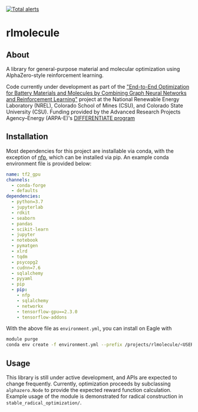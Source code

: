 [![Total alerts](https://img.shields.io/lgtm/alerts/g/NREL/rlmolecule.svg?logo=lgtm&logoWidth=18)](https://lgtm.com/projects/g/NREL/rlmolecule/alerts/)

# rlmolecule

## About

A library for general-purpose material and molecular optimization using AlphaZero-style reinforcement learning.

Code currently under development as part of the ["End-to-End Optimization for Battery Materials and Molecules by Combining Graph Neural Networks and Reinforcement Learning"](https://arpa-e.energy.gov/technologies/projects/end-end-optimization-battery-materials-and-molecules-combining-graph-neural) project at the National Renewable Energy Laboratory (NREL), Colorado School of Mines (CSU), and Colorado State University (CSU). Funding provided by the Advanced Research Projects Agency–Energy (ARPA-E)'s [DIFFERENTIATE program](https://arpa-e.energy.gov/technologies/programs/differentiate)


## Installation

Most dependencies for this project are installable via conda, with the exception of [nfp](https://github.com/NREL/nfp), which can be installed via pip. An example conda environment file is provided below:

```yaml
name: tf2_gpu
channels:
  - conda-forge
  - defaults
dependencies:
  - python=3.7
  - jupyterlab
  - rdkit
  - seaborn
  - pandas
  - scikit-learn
  - jupyter
  - notebook
  - pymatgen
  - xlrd
  - tqdm
  - psycopg2
  - cudnn=7.6
  - sqlalchemy
  - pyyaml
  - pip
  - pip:
    - nfp
    - sqlalchemy
    - networkx
    - tensorflow-gpu==2.3.0
    - tensorflow-addons
```


With the above file as `environment.yml`, you can install on Eagle with 
```bash
module purge
conda env create -f environment.yml --prefix /projects/rlmolecule/<USER>/envs/tf2_gpu
```

## Usage

This library is still under active development, and APIs are expected to change frequently. Currently, optimization proceeds by subclassing `alphazero.Node` to provide the expected reward function calculation. Example usage of the module is demonstrated for radical construction in `stable_radical_optimization/`.
